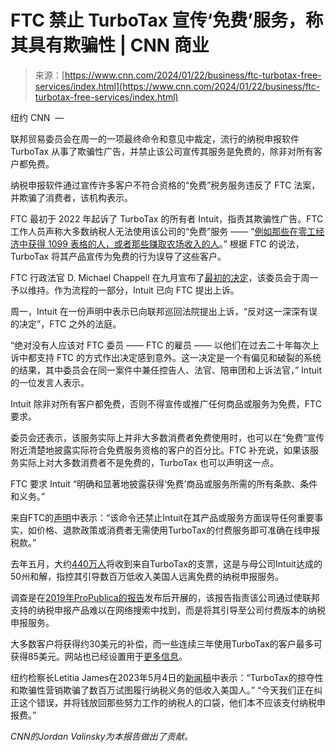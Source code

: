 <!--yml

category: 未分类

date: 2024-05-27 15:04:11

-->

# FTC 禁止 TurboTax 宣传‘免费’服务，称其具有欺骗性 | CNN 商业

> 来源：[https://www.cnn.com/2024/01/22/business/ftc-turbotax-free-services/index.html](https://www.cnn.com/2024/01/22/business/ftc-turbotax-free-services/index.html)

纽约 CNN  —

联邦贸易委员会在周一的一项最终命令和意见中裁定，流行的纳税申报软件 TurboTax 从事了欺骗性广告，并禁止该公司宣传其服务是免费的，除非对所有客户都免费。

纳税申报软件通过宣传许多客户不符合资格的“免费”税务服务违反了 FTC 法案，并欺骗了消费者，该机构表示。

FTC 最初于 2022 年起诉了 TurboTax 的所有者 Intuit，指责其欺骗性广告。FTC 工作人员声称大多数纳税人无法使用该公司的“免费”服务 —— “[例如那些在零工经济中获得 1099 表格的人，或者那些赚取农场收入的人](https://www.ftc.gov/news-events/news/press-releases/2023/09/administrative-law-judge-issues-initial-decision-ftcs-case-against-intuit-inc)。” 根据 FTC 的说法，TurboTax 将其产品宣传为免费的行为误导了这些客户。

FTC 行政法官 D. Michael Chappell 在九月宣布了[最初的决定](https://www.ftc.gov/news-events/news/press-releases/2023/09/administrative-law-judge-issues-initial-decision-ftcs-case-against-intuit-inc)，该委员会于周一予以维持。作为流程的一部分，Intuit 已向 FTC 提出上诉。

周一，Intuit 在一份声明中表示已向联邦巡回法院提出上诉，“反对这一深深有误的决定”，FTC 之外的法庭。

“绝对没有人应该对 FTC 委员 —— FTC 的雇员 —— 以他们在过去二十年每次上诉中都支持 FTC 的方式作出决定感到意外。这一决定是一个有偏见和破裂的系统的结果，其中委员会在同一案件中兼任控告人、法官、陪审团和上诉法官，” Intuit 的一位发言人表示。

Intuit 除非对所有客户都免费，否则不得宣传或推广任何商品或服务为免费，FTC 要求。

委员会还表示，该服务实际上并非大多数消费者免费使用时，也可以在“免费”宣传附近清楚地披露实际符合免费服务资格的客户的百分比。FTC 补充说，如果该服务实际上对大多数消费者不是免费的，TurboTax 也可以声明这一点。

FTC 要求 Intuit “明确和显著地披露获得‘免费’商品或服务所需的所有条款、条件和义务。”

来自FTC的[声明](https://www.ftc.gov/news-events/news/press-releases/2024/01/ftc-issues-opinion-finding-turbotax-maker-intuit-inc-engaged-deceptive-practices)中表示：“该命令还禁止Intuit在其产品或服务方面误导任何重要事实，如价格、退款政策或消费者无需使用TurboTax的付费服务即可准确在线申报税款。”

去年五月，大约[440万人](https://www.cnn.com/2023/05/09/business/turbotax-settlement/index.html)将收到来自TurboTax的支票，这是与母公司Intuit达成的50州和解，指控其引导数百万低收入美国人远离免费的纳税申报服务。

调查是在[2019年ProPublica的报告](https://www.propublica.org/article/inside-turbotax-20-year-fight-to-stop-americans-from-filing-their-taxes-for-free)发布后开展的，该报告指责该公司通过使联邦支持的纳税申报产品难以在网络搜索中找到，而是将其引导至公司付费版本的纳税申报服务。

大多数客户将获得约30美元的补偿，而一些连续三年使用TurboTax的客户最多可获得85美元。网站也已经设置用于[更多信息](https://agturbotaxsettlement.com/Home/portalid/0)。

纽约检察长Letitia James在2023年5月4日的[新闻稿](https://ag.ny.gov/press-release/2023/consumer-alert-attorney-general-james-distributes-141-million-settlement)中表示：“TurboTax的掠夺性和欺骗性营销欺骗了数百万试图履行纳税义务的低收入美国人。” “今天我们正在纠正这个错误，并将钱放回那些努力工作的纳税人的口袋，他们本不应该支付纳税申报费。”

*CNN的Jordan Valinsky为本报告做出了贡献。*
